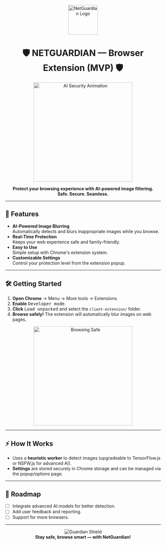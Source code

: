 <p align="center">
    <img src="https://img.icons8.com/color/96/000000/security-checked.png" alt="NetGuardian Logo" width="96"/>
</p>

<h1 align="center">🛡️ NETGUARDIAN — Browser Extension (MVP) 🛡️</h1>

<p align="center">
    <img src="https://media.giphy.com/media/3o7aD2saalBwwftBIY/giphy.gif" alt="AI Security Animation" width="320"/>
</p>

<p align="center">
    <b>Protect your browsing experience with AI-powered image filtering.<br>
    Safe. Secure. Seamless.</b>
</p>

---

## 🚀 Features

- **AI-Powered Image Blurring**  
    Automatically detects and blurs inappropriate images while you browse.
- **Real-Time Protection**  
    Keeps your web experience safe and family-friendly.
- **Easy to Use**  
    Simple setup with Chrome's extension system.
- **Customizable Settings**  
    Control your protection level from the extension popup.

---

## 🛠️ Getting Started

1. **Open Chrome** → Menu → More tools → Extensions.
2. **Enable** <kbd>Developer mode</kbd>.
3. **Click** <kbd>Load unpacked</kbd> and select the `client-extension/` folder.
4. **Browse safely!** The extension will automatically blur images on web pages.

<p align="center">
    <img src="https://media.giphy.com/media/26ufnwz3wDUli7GU0/giphy.gif" alt="Browsing Safe" width="320"/>
</p>

---

## ⚡ How It Works

- Uses a **heuristic worker** to detect images (upgradeable to TensorFlow.js or NSFW.js for advanced AI).
- **Settings** are stored securely in Chrome storage and can be managed via the popup/options page.

---

## 🧩 Roadmap

- [ ] Integrate advanced AI models for better detection.
- [ ] Add user feedback and reporting.
- [ ] Support for more browsers.

---

<p align="center">
    <img src="https://img.icons8.com/color/48/000000/guardian-shield.png" alt="Guardian Shield"/>
    <br>
    <b>Stay safe, browse smart — with NetGuardian!</b>
</p>
